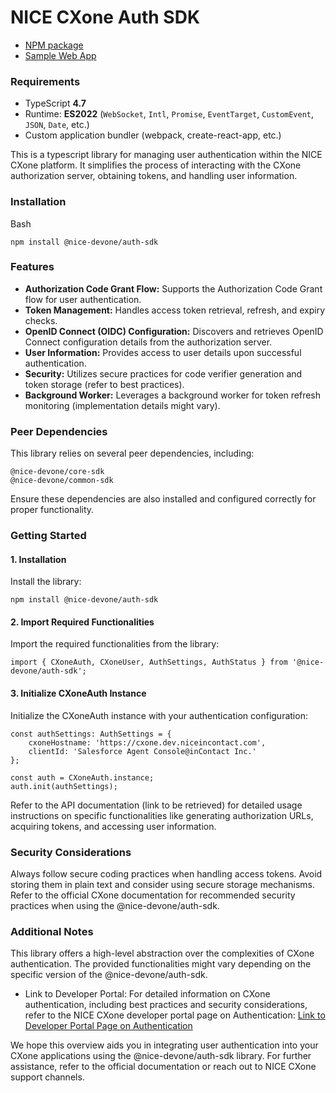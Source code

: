 # NICE CXone Auth SDK

*  [NPM package](https://www.npmjs.com/package/@nice-devone/auth-sdk)
*  [Sample Web App](https://github.com/nice-cxone/webapp-acd-cxagent-sdk-consumer)

### Requirements

*  TypeScript **4.7**
*  Runtime: **ES2022** (`WebSocket`, `Intl`, `Promise`, `EventTarget`, `CustomEvent`, `JSON`, `Date`, etc.)
*  Custom application bundler (webpack, create-react-app, etc.)

This is a typescript library for managing user authentication within the NICE CXone platform. It simplifies the process of interacting with the CXone authorization server, obtaining tokens, and handling user information.

### Installation

Bash
```
npm install @nice-devone/auth-sdk
```

### Features

* **Authorization Code Grant Flow:** Supports the Authorization Code Grant flow for user authentication.
* **Token Management:** Handles access token retrieval, refresh, and expiry checks.
* **OpenID Connect (OIDC) Configuration:** Discovers and retrieves OpenID Connect configuration details from the authorization server.
* **User Information:** Provides access to user details upon successful authentication.
* **Security:** Utilizes secure practices for code verifier generation and token storage (refer to best practices).
* **Background Worker:** Leverages a background worker for token refresh monitoring (implementation details might vary).

### Peer Dependencies

This library relies on several peer dependencies, including:
```
@nice-devone/core-sdk
@nice-devone/common-sdk
```
Ensure these dependencies are also installed and configured correctly for proper functionality.

### Getting Started

#### 1. Installation

Install the library:

```
npm install @nice-devone/auth-sdk
```

#### 2. Import Required Functionalities

Import the required functionalities from the library:

```
import { CXoneAuth, CXoneUser, AuthSettings, AuthStatus } from '@nice-devone/auth-sdk';
```

#### 3. Initialize CXoneAuth Instance

Initialize the CXoneAuth instance with your authentication configuration:

```
const authSettings: AuthSettings = {
    cxoneHostname: 'https://cxone.dev.niceincontact.com',
    clientId: 'Salesforce Agent Console@inContact Inc.'
};

const auth = CXoneAuth.instance;
auth.init(authSettings);
```

Refer to the API documentation (link to be retrieved) for detailed usage instructions on specific functionalities like generating authorization URLs, acquiring tokens, and accessing user information.

### Security Considerations

Always follow secure coding practices when handling access tokens. Avoid storing them in plain text and consider using secure storage mechanisms.
Refer to the official CXone documentation for recommended security practices when using the @nice-devone/auth-sdk.

### Additional Notes

This library offers a high-level abstraction over the complexities of CXone authentication.
The provided functionalities might vary depending on the specific version of the @nice-devone/auth-sdk.

* Link to Developer Portal: For detailed information on CXone authentication, including best practices and security considerations, refer to the NICE CXone developer portal page on Authentication: [Link to Developer Portal Page on Authentication](https://developer.niceincontact.com/)

We hope this overview aids you in integrating user authentication into your CXone applications using the @nice-devone/auth-sdk library. For further assistance, refer to the official documentation or reach out to NICE CXone support channels.
